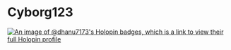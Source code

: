 # Cyborg123

[![An image of @dhanu7173's Holopin badges, which is a link to view their full Holopin profile](https://holopin.me/dhanu7173)](https://holopin.io/@dhanu7173)
